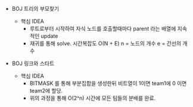 - BOJ 트리의 부모찾기

  - 핵심 IDEA
    - 루트로부터 시작하여 자식 노드를 호출할때마다 parent 라는 배열에 지속적인 update
    - 재귀를 통해 solve. 시간복잡도 O(N + E) n = 노드의 개수 e = 간선의 개수

- BOJ 링크와 스타트

  - 핵심 IDEA
    - BITMASK 를 통해 부분집합을 생성한뒤 비트열이 1이면 team1에 0 이면 team2에 할당.
    - 위의 과정을 통해 O(2^n) 시간에 모든 팀들의 분배를 완료.